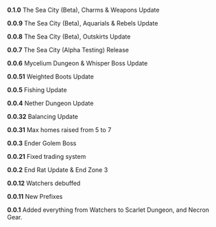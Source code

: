 **0.1.0**
The Sea City (Beta), Charms & Weapons Update

**0.0.9**
The Sea City (Beta), Aquarials & Rebels Update

**0.0.8**
The Sea City (Beta), Outskirts Update

**0.0.7**
The Sea City (Alpha Testing) Release

**0.0.6**
Mycelium Dungeon & Whisper Boss Update

**0.0.51**
Weighted Boots Update

**0.0.5**
Fishing Update

**0.0.4**
Nether Dungeon Update

**0.0.32**
Balancing Update

**0.0.31**
Max homes raised from 5 to 7

**0.0.3**
Ender Golem Boss

**0.0.21**
Fixed trading system

**0.0.2**
End Rat Update & End Zone 3

**0.0.12**
Watchers debuffed

**0.0.11**
New Prefixes

**0.0.1**
Added everything from Watchers to Scarlet Dungeon, and Necron Gear.
